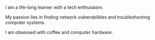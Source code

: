 I am a life-long learner with a tech enthusiasm.

My passion lies in finding network vulnerabilities and troubleshooting computer systems.

I am obsessed with coffee and computer hardware.
